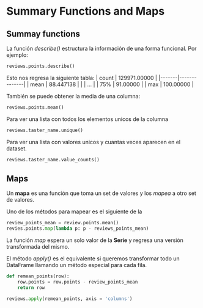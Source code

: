 # Summary Functions and Maps
## Summay functions
La función *describe()* estructura la información de una forma funcional.
Por ejemplo:
```python
reviews.points.describe()
```
Esto nos regresa la siguiente tabla:
| count | 129971.00000 |
|-------|--------------|
| mean  | 88.447138    |
|       | ...          |
| 75%   | 91.00000     |
| max   | 100.00000    |

También se puede obtener la media de una columna:
```python
reviews.points.mean()
```
Para ver una lista con todos los elementos unicos de la columna
```python
reviews.taster_name.unique()
```
Para ver una lista con valores unicos y cuantas veces aparecen en el dataset.
```python
reviews.taster_name.value_counts()
```

## Maps
Un **mapa** es una función que toma un set de valores y los *mapea* a otro set de valores.

Uno de los métodos para mapear es el siguiente de la
```python
review_points_mean = review.points.mean()
revies.points.map(lambda p: p - reviews_points_mean)
```

La función *map* espera un solo valor de la **Serie** y regresa una versión transformada del mismo.

El método *apply()* es el equivalente si queremos transformar todo un DataFrame llamando un método especial para cada fila.

```python
def remean_points(row):
    row.points = row.points - review_points_mean
    return row

reviews.apply(remean_points, axis = 'columns')
```